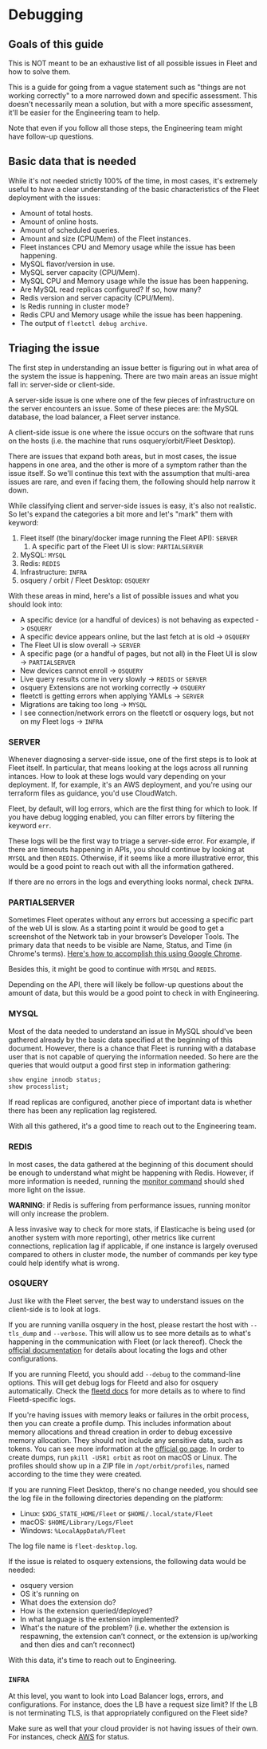 # Debugging

## Goals of this guide

This is NOT meant to be an exhaustive list of all possible issues in Fleet and how to solve them.

This is a guide for going from a vague statement such as "things are not working correctly" to a more narrowed down and 
specific assessment. This doesn't necessarily mean a solution, but with a more specific assessment, it'll be easier for 
the Engineering team to help.

Note that even if you follow all those steps, the Engineering team might have follow-up questions.

## Basic data that is needed

While it's not needed strictly 100% of the time, in most cases, it's extremely useful to have a clear understanding of 
the basic characteristics of the Fleet deployment with the issues:

- Amount of total hosts.
- Amount of online hosts.
- Amount of scheduled queries.
- Amount and size (CPU/Mem) of the Fleet instances.
- Fleet instances CPU and Memory usage while the issue has been happening.
- MySQL flavor/version in use.
- MySQL server capacity (CPU/Mem).
- MySQL CPU and Memory usage while the issue has been happening.
- Are MySQL read replicas configured? If so, how many?
- Redis version and server capacity (CPU/Mem).
- Is Redis running in cluster mode?
- Redis CPU and Memory usage while the issue has been happening.
- The output of `fleetctl debug archive`.

## Triaging the issue

The first step in understanding an issue better is figuring out in what area of the system the issue is happening. There 
are two main areas an issue might fall in: server-side or client-side.

A server-side issue is one where one of the few pieces of infrastructure on the server encounters an issue. Some of 
these pieces are: the MySQL database, the load balancer, a Fleet server instance.

A client-side issue is one where the issue occurs on the software that runs on the hosts (i.e. the machine that runs 
osquery/orbit/Fleet Desktop).

There are issues that expand both areas, but in most cases, the issue happens in one area, and the other is more of a 
symptom rather than the issue itself. So we'll continue this text with the assumption that multi-area issues are rare, 
and even if facing them, the following should help narrow it down.  

While classifying client and server-side issues is easy, it's also not realistic. So let's expand the 
categories a bit more and let's "mark" them with keyword:

1. Fleet itself (the binary/docker image running the Fleet API): `SERVER`
   1. A specific part of the Fleet UI is slow: `PARTIALSERVER`
2. MySQL: `MYSQL`
3. Redis: `REDIS`
4. Infrastructure: `INFRA`
5. osquery / orbit / Fleet Desktop: `OSQUERY`

With these areas in mind, here's a list of possible issues and what you should look into:

- A specific device (or a handful of devices) is not behaving as expected -> `OSQUERY`
- A specific device appears online, but the last fetch at is old -> `OSQUERY`
- The Fleet UI is slow overall -> `SERVER`
- A specific page (or a handful of pages, but not all) in the Fleet UI is slow -> `PARTIALSERVER`
- New devices cannot enroll -> `OSQUERY`
- Live query results come in very slowly -> `REDIS` or `SERVER`
- osquery Extensions are not working correctly -> `OSQUERY`
- fleetctl is getting errors when applying YAMLs -> `SERVER` 
- Migrations are taking too long -> `MYSQL`
- I see connection/network errors on the fleetctl or osquery logs, but not on my Fleet logs -> `INFRA`

### SERVER

Whenever diagnosing a server-side issue, one of the first steps is to look at Fleet itself. In particular, that means 
looking at the logs across all running intances. How to look at these logs would vary depending on your 
deployment. If, for example, it's an AWS deployment, and you're using our terraform files as guidance, you'd use 
CloudWatch.

Fleet, by default, will log errors, which are the first thing for which to look. If you have debug logging enabled, you can 
filter errors by filtering the keyword `err`.

These logs will be the first way to triage a server-side error. For example, if there are timeouts happening in APIs, 
you should continue by looking at `MYSQL` and then `REDIS`. Otherwise, if it seems like a more illustrative error, this 
would be a good point to reach out with all the information gathered.

If there are no errors in the logs and everything looks normal, check `INFRA`.

### PARTIALSERVER

Sometimes Fleet operates without any errors but accessing a specific part of the web UI is slow. As a starting point it
would be good to get a screenshot of the Network tab in your browser’s Developer Tools. The primary data that needs to 
be visible are Name, Status, and Time (in Chrome's terms). 
[Here's how to accomplish this using Google Chrome](https://developer.chrome.com/docs/devtools/network/).

Besides this, it might be good to continue with `MYSQL` and `REDIS`.

Depending on the API, there will likely be follow-up questions about the amount of data, but this would be a good point to 
check in with Engineering.

### MYSQL

Most of the data needed to understand an issue in MySQL should've been gathered already by the basic data specified at 
the beginning of this document. However, there is a chance that Fleet is running with a database user that is not 
capable of querying the information needed. So here are the queries that would output a good first step in information
gathering:

```sql
show engine innodb status;
show processlist;
```

If read replicas are configured, another piece of important data is whether there has been any replication lag 
registered.

With all this gathered, it's a good time to reach out to the Engineering team.

### REDIS

In most cases, the data gathered at the beginning of this document should be enough to understand what might be 
happening with Redis. However, if more information is needed, running the 
[monitor command](https://redis.io/commands/monitor/) should shed more light on the issue.

**WARNING**: if Redis is suffering from performance issues, running monitor will only increase the problem.

A less invasive way to check for more stats, if Elasticache is being used (or another system with more reporting), other 
metrics like current connections, replication lag if applicable, if one instance is largely overused compared to others 
in cluster mode, the number of commands per key type could help identify what is wrong.

### OSQUERY

Just like with the Fleet server, the best way to understand issues on the client-side is to look at logs.

If you are running vanilla osquery in the host, please restart the host with `--tls_dump` and `--verbose`. This will 
allow us to see more details as to what's happening in the communication with Fleet (or lack thereof). Check the 
[official documentation](https://osquery.readthedocs.io/en/stable/deployment/logging/) for details about locating 
the logs and other configurations.

If you are running Fleetd, you should add `--debug` to the command-line options. This will get debug logs for Fleetd and 
also for osquery automatically. Check the [fleetd docs](https://fleetdm.com/docs/using-fleet/enroll-hosts#finding-fleetd-logs) 
for more details as to where to find Fleetd-specific logs.

If you're having issues with memory leaks or failures in the orbit process, then you can create a profile dump.
This includes information about memory allocations and thread creation in order to debug excessive memory allocation.
They should not include any sensitive data, such as tokens. You can see more information at the [official go page](https://go.dev/doc/diagnostics#profiling).
In order to create dumps, run `pkill -USR1 orbit` as root on macOS or Linux. The profiles should show up in a ZIP
file in `/opt/orbit/profiles`, named according to the time they were created.

If you are running Fleet Desktop, there's no change needed, you should see the log file in the following directories 
depending on the platform:

- Linux: `$XDG_STATE_HOME/Fleet` or `$HOME/.local/state/Fleet`
- macOS: `$HOME/Library/Logs/Fleet`
- Windows: `%LocalAppData%/Fleet`

The log file name is `fleet-desktop.log`.

If the issue is related to osquery extensions, the following data would be needed:

- osquery version
- OS it's running on
- What does the extension do?
- How is the extension queried/deployed?
- In what language is the extension implemented?
- What's the nature of the problem? (i.e. whether the extension is respawning, the extension can’t connect, 
or the extension is up/working and then dies and can’t reconnect)

With this data, it's time to reach out to Engineering.

### `INFRA`

At this level, you want to look into Load Balancer logs, errors, and configurations. For instance, does the LB 
have a request size limit? If the LB is not terminating TLS, is that appropriately configured on the Fleet side?

Make sure as well that your cloud provider is not having issues of their own. For instances, check
[AWS](https://health.aws.amazon.com/health/status) for status.


<meta name="maintainedBy" value="lukeheath">
<meta name="description"  value="A guide to triaging and diagnosing issues in Fleet.">

